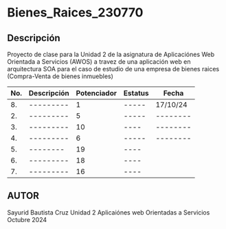 # Bienes_Raices_230770

## Descripción
Proyecto de clase para la Unidad 2 de la asignatura de Aplicaciónes Web Orientada a Servicios (AWOS) a travez de una aplicación web en arquitectura SOA para el caso de estudio de una empresa de bienes raices (Compra-Venta de bienes inmuebles)

|No.|Descripción|Potenciador|Estatus|Fecha|
|--|--|--|--|--|
|8.|---------|1|-----|17/10/24|
|2.|---------|5|-----|--------|
|3.|---------|10|----|--------|
|4.|---------|6|-----|--------|
|5.|-------- |19|----|        |
|6.|---------|18|----|        |
|7.|---------|16|----|        |


## AUTOR 
Sayurid Bautista Cruz
Unidad 2
Aplicaiónes web Orientadas a Servicios
Octubre 2024 
